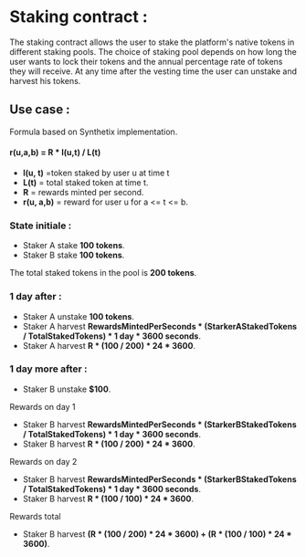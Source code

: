 # **Staking contract :**

The staking contract allows the user to stake the platform's native tokens in different staking pools. The choice of staking pool depends on how long the user wants to lock their tokens and the annual percentage rate of tokens they will receive.
At any time after the vesting time the user can unstake and harvest his tokens.

## Use case : 

Formula based on Synthetix implementation.
#### **r(u,a,b) = R * l(u,t) / L(t)**

- **l(u, t)** =token staked by user u at time t
- **L(t)** = total staked token at time t.
- **R** = rewards minted per second.
- **r(u, a,b)** = reward for user u for a <= t <= b.

### State initiale : 
- Staker A stake **100 tokens**.
- Staker B stake **100 tokens**.

The total staked tokens in the pool is **200 tokens**.

### 1 day after :
- Staker A unstake **100 tokens**.
- Staker A harvest **RewardsMintedPerSeconds * (StarkerAStakedTokens / TotalStakedTokens) * 1 day * 3600 seconds**.
- Staker A harvest **R * (100 / 200) * 24 * 3600**.

### 1 day more after :
- Staker B unstake **$100**.

Rewards on day 1

- Staker B harvest **RewardsMintedPerSeconds * (StarkerBStakedTokens / TotalStakedTokens) * 1 day * 3600 seconds**. 
- Staker B harvest **R * (100 / 200) * 24 * 3600**. 

Rewards on day 2

- Staker B harvest **RewardsMintedPerSeconds * (StarkerBStakedTokens / TotalStakedTokens) * 1 day * 3600 seconds**.
- Staker B harvest **R * (100 / 100) * 24 * 3600**. 

Rewards total 
- Staker B harvest **(R * (100 / 200) * 24 * 3600) + (R * (100 / 100) * 24 * 3600)**.
